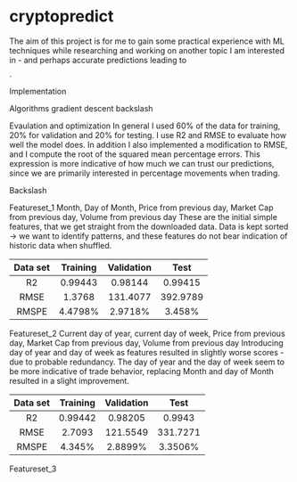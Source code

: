 # cryptopredict

The aim of this project is for me to gain some practical experience with ML techniques while researching and working on another topic I am interested in - and perhaps accurate predictions leading to $$$$. 

Implementation

Algorithms
gradient descent
backslash

Evaulation and optimization
In general I used 60% of the data for training, 20% for validation and 20% for testing.
I use R2 and RMSE to evaluate how well the model does. In addition I also implemented a modification to RMSE, and I compute the root of the squared mean percentage errors. This expression is more indicative of how much we can trust our predictions, since we are primarily interested in percentage movements when trading.

Backslash

Featureset_1
Month, Day of Month, Price from previous day, Market Cap from previous day, Volume from previous day
These are the initial simple features, that we get straight from the downloaded data.
Data is kept sorted -> we want to identify patterns, and these features do not bear indication of historic data when shuffled.

| Data set | Training | Validation |   Test  |
|  :---:   |    :-:   |     :-:    |    :-:  |
|    R2    |  0.99443 |   0.98144  | 0.99415 |
|   RMSE   |  1.3768 |   131.4077   | 392.9789 |
|   RMSPE  |  4.4798% |   2.9718%   | 3.458% |

Featureset_2
Current day of year, current day of week, Price from previous day, Market Cap from previous day, Volume from previous day
Introducing day of year and day of week as features resulted in slightly worse scores - due to probable redundancy. The day of year and the day of week seem to be more indicative of trade behavior, replacing Month and day of Month resulted in a slight improvement.

| Data set | Training | Validation |   Test  |
|  :---:   |    :-:   |     :-:    |    :-:  |
|    R2    |  0.99442 |   0.98205  | 0.9943 |
|   RMSE   |  2.7093 |   121.5549   | 331.7271 |
|   RMSPE  |  4.345% |   2.8899%   | 3.3506% |

Featureset_3

